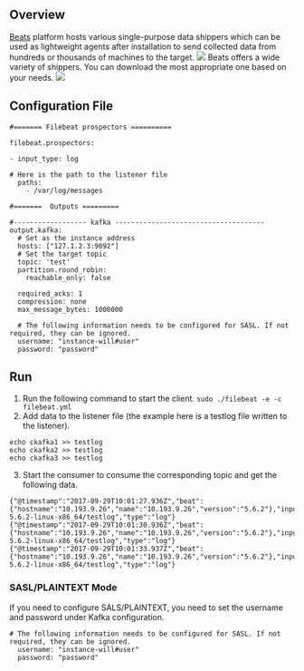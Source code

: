 ## Overview
[Beats](https://www.elastic.co/cn/products/beats) platform hosts various single-purpose data shippers which can be used as lightweight agents after installation to send collected data from hundreds or thousands of machines to the target.
![](https://main.qcloudimg.com/raw/e48ad4b5a9d1d4576bbb5f574125b8aa.png)
Beats offers a wide variety of shippers. You can download the most appropriate one based on your needs.
![](https://main.qcloudimg.com/raw/c054b3a90fbc7d8ede9082778fce5deb.png)


## Configuration File
```
#======= Filebeat prospectors ==========

filebeat.prospectors:

- input_type: log 

# Here is the path to the listener file
  paths:
    - /var/log/messages

#=======  Outputs =========

#------------------ kafka -------------------------------------
output.kafka:
  # Set as the instance address
  hosts: ["127.1.2.3:9092"]
  # Set the target topic
  topic: 'test'
  partition.round_robin:
    reachable_only: false

  required_acks: 1
  compression: none
  max_message_bytes: 1000000

  # The following information needs to be configured for SASL. If not required, they can be ignored.
  username: "instance-will#user"
  password: "password"
```

## Run
1. Run the following command to start the client.
`sudo ./filebeat -e -c filebeat.yml `
2. Add data to the listener file (the example here is a testlog file written to the listener).
```
echo ckafka1 >> testlog
echo ckafka2 >> testlog
echo ckafka3 >> testlog
```
3. Start the consumer to consume the corresponding topic and get the following data.
```
{"@timestamp":"2017-09-29T10:01:27.936Z","beat":{"hostname":"10.193.9.26","name":"10.193.9.26","version":"5.6.2"},"input_type":"log","message":"ckafka1","offset":500,"source":"/data/ryanyyang/hcmq/beats/filebeat-5.6.2-linux-x86_64/testlog","type":"log"}
{"@timestamp":"2017-09-29T10:01:30.936Z","beat":{"hostname":"10.193.9.26","name":"10.193.9.26","version":"5.6.2"},"input_type":"log","message":"ckafka2","offset":508,"source":"/data/ryanyyang/hcmq/beats/filebeat-5.6.2-linux-x86_64/testlog","type":"log"}
{"@timestamp":"2017-09-29T10:01:33.937Z","beat":{"hostname":"10.193.9.26","name":"10.193.9.26","version":"5.6.2"},"input_type":"log","message":"ckafka3","offset":516,"source":"/data/ryanyyang/hcmq/beats/filebeat-5.6.2-linux-x86_64/testlog","type":"log"}
```


### SASL/PLAINTEXT Mode
If you need to configure SALS/PLAINTEXT, you need to set the username and password under Kafka configuration.
```
# The following information needs to be configured for SASL. If not required, they can be ignored.
  username: "instance-will#user"
  password: "password"
```
